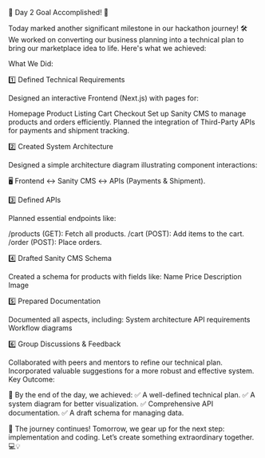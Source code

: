 🚀 Day 2 Goal Accomplished! 🎯

Today marked another significant milestone in our hackathon journey! 🛠️
We worked on converting our business planning into a technical plan to bring our marketplace idea to life. Here's what we achieved:

What We Did:

1️⃣ Defined Technical Requirements

Designed an interactive Frontend (Next.js) with pages for:

Homepage
Product Listing
Cart
Checkout
Set up Sanity CMS to manage products and orders efficiently.
Planned the integration of Third-Party APIs for payments and shipment tracking.

2️⃣ Created System Architecture

Designed a simple architecture diagram illustrating component interactions:

🖥️ Frontend ↔️ Sanity CMS ↔️ APIs (Payments & Shipment).

3️⃣ Defined APIs

Planned essential endpoints like:

/products (GET): Fetch all products.
/cart (POST): Add items to the cart.
/order (POST): Place orders.

4️⃣ Drafted Sanity CMS Schema

Created a schema for products with fields like:
Name
Price
Description
Image

5️⃣ Prepared Documentation

Documented all aspects, including:
System architecture
API requirements
Workflow diagrams

6️⃣ Group Discussions & Feedback

Collaborated with peers and mentors to refine our technical plan.
Incorporated valuable suggestions for a more robust and effective system.
Key Outcome:

🔑 By the end of the day, we achieved:
✅ A well-defined technical plan.
✅ A system diagram for better visualization.
✅ Comprehensive API documentation.
✅ A draft schema for managing data.

🌟 The journey continues! Tomorrow, we gear up for the next step: implementation and coding. Let’s create something extraordinary together. 💻💡